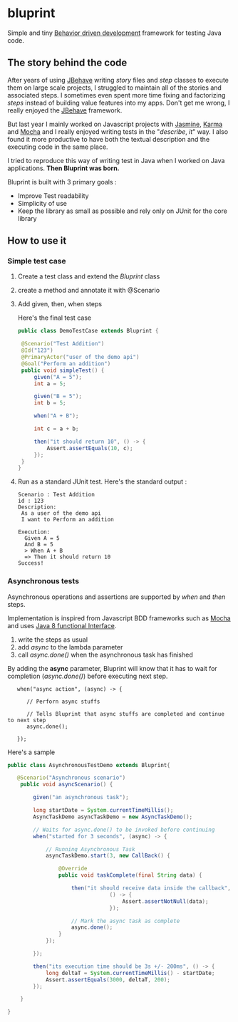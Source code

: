 # bluprint

Simple and tiny [Behavior driven development](https://fr.wikipedia.org/wiki/Behavior_driven_development) framework for testing Java code.

## The story behind the code
After years of using [JBehave](http://jbehave.org/) writing *story* files and  *step* classes to execute them on large scale projects, I struggled to maintain all of the stories and associated steps. I sometimes even spent more time fixing and factorizing *steps* instead of building value features into my apps. Don't get me wrong, I really enjoyed the [JBehave](http://jbehave.org/) framework.

But last year I mainly worked on Javascript projects with [Jasmine](http://jasmine.github.io/), [Karma](http://karma-runner.github.io/0.13/index.html) and [Mocha](https://mochajs.org/#features) and  I really enjoyed writing tests in the "*describe*, *it*" way. I also found it more productive to have both the textual description and the executing code in the same place.

I tried to reproduce this way of writing test in Java when I worked on Java applications. **Then Bluprint was born.**

Bluprint is built with 3 primary goals :
- Improve Test readability
- Simplicity of use
- Keep the library as small as possible and rely only on JUnit for the core library

## How to use it

### Simple test case

1. Create a test class and extend the *Bluprint* class
2. create a method and annotate it with @Scenario
3. Add given, then, when steps

   Here's the final test case

   ```Java
   public class DemoTestCase extends Bluprint {

   	@Scenario("Test Addition")
   	@Id("123")
   	@PrimaryActor("user of the demo api")
   	@Goal("Perform an addition")
   	public void simpleTest() {
   		given("A = 5");
   		int a = 5;

   		given("B = 5");
   		int b = 5;

   		when("A + B");

   		int c = a + b;

   		then("it should return 10", () -> {
   			Assert.assertEquals(10, c);
   		});
   	}
   }
   ```
4. Run as a standard JUnit test. Here's the standard output :

   ```
   Scenario : Test Addition
   id : 123
   Description:
   	As a user of the demo api
   	I want to Perform an addition

   Execution:
   	 Given A = 5
   	 And B = 5
   	 > When A + B
   	 => Then it should return 10
   Success!
   ```

### Asynchronous tests

Asynchronous operations and assertions are supported by *when* and *then* steps.

Implementation is inspired from Javascript BDD frameworks such as [Mocha](https://mochajs.org/#asynchronous-code) and uses [Java 8 functional Interface](http://radar.oreilly.com/2014/08/java-8-functional-interfaces.html).

1. write the steps as usual
2. add *async* to the lambda parameter
3. call *async.done()* when the asynchronous task has finished

By adding the **async** parameter, Bluprint will know that it has to wait for completion (*async.done()*) before executing next step.

```
   when("async action", (async) -> {

      // Perforn async stuffs

      // Tells Bluprint that async stuffs are completed and continue to next step
      async.done();

   });

```

Here's a sample

```Java
public class AsynchronousTestDemo extends Bluprint{

   @Scenario("Asynchronous scenario")
	public void asyncScenario() {

		given("an asynchronous task");

		long startDate = System.currentTimeMillis();
		AsyncTaskDemo asyncTaskDemo = new AsyncTaskDemo();

		// Waits for async.done() to be invoked before continuing
		when("started for 3 seconds", (async) -> {

			// Running Asynchronous Task
			asyncTaskDemo.start(3, new CallBack() {

				@Override
				public void taskComplete(final String data) {

					then("it should receive data inside the callback",
								() -> {
									Assert.assertNotNull(data);
								});

					// Mark the async task as complete
					async.done();
				}
			});

		});

		then("its execution time should be 3s +/- 200ms", () -> {
			long deltaT = System.currentTimeMillis() - startDate;
			Assert.assertEquals(3000, deltaT, 200);
		});

	}

}

```
